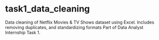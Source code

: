 # task1_data_cleaning
Data cleaning of Netflix Movies &amp; TV Shows dataset using Excel. Includes removing duplicates, and standardizing formats Part of Data Analyst Internship Task 1.
